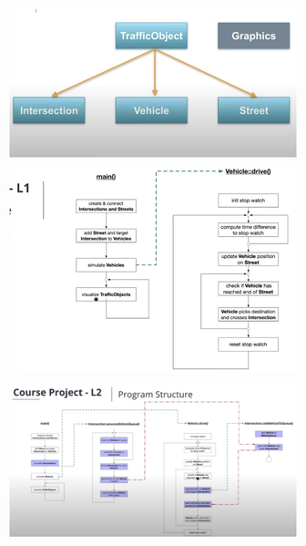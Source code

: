 ![m](./img/Pasted%20image%2020230830101253.png)

![](./img/Pasted%20image%2020230830101407.png)

![](./img/Pasted%20image%2020230901153811.png)

